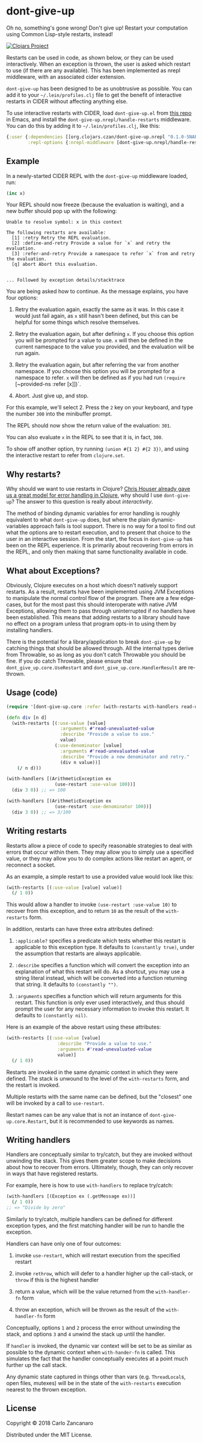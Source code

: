 # dont-give-up

Oh no, something's gone wrong! Don't give up! Restart your computation using Common Lisp-style restarts, instead!

[![Clojars Project](https://img.shields.io/clojars/v/org.clojars.czan/dont-give-up.svg)](https://clojars.org/org.clojars.czan/dont-give-up)

Restarts can be used in code, as shown below, or they can be used interactively. When an exception is thrown, the user is asked which restart to use (if there are any available). This has been implemented as nrepl middleware, with an associated cider extension.

`dont-give-up` has been designed to be as unobtrusive as possible. You can add it to your `~/.lein/profiles.clj` file to get the benefit of interactive restarts in CIDER without affecting anything else.

To use interactive restarts with CIDER, load `dont-give-up.el` from [this repo](https://github.com/czan/dont-give-up.nrepl) in Emacs, and install the `dont-give-up.nrepl/handle-restarts` middleware. You can do this by adding it to `~/.lein/profiles.clj`, like this:

```clojure
{:user {:dependencies [[org.clojars.czan/dont-give-up.nrepl "0.1.0-SNAPSHOT"]]
        :repl-options {:nrepl-middleware [dont-give-up.nrepl/handle-restarts]}}}
```

## Example

In a newly-started CIDER REPL with the `dont-give-up` middleware loaded, run:

```clojure
(inc x)
```

Your REPL should now freeze (because the evaluation is waiting), and a new buffer should pop up with the following:

```
Unable to resolve symbol: x in this context

The following restarts are available:
  [1] :retry Retry the REPL evaluation.
  [2] :define-and-retry Provide a value for `x` and retry the evaluation.
  [3] :refer-and-retry Provide a namespace to refer `x` from and retry the evaluation.
  [q] abort Abort this evaluation.


... Followed by exception details/stacktrace
```

You are being asked how to continue. As the message explains, you have four options:

1. Retry the evaluation again, exactly the same as it was. In this case it would just fail again, as `x` still hasn't been defined, but this can be helpful for some things which resolve themselves.

2. Retry the evaluation again, but after defining `x`. If you choose this option you will be prompted for a value to use. `x` will then be defined in the current namespace to the value you provided, and the evaluation will be run again.

3. Retry the evaluation again, but after referring the var from another namespace. If you choose this option you will be prompted for a namespace to refer. `x` will then be defined as if you had run `(require `[~provided-ns :refer [x]])`.

4. Abort. Just give up, and stop.

For this example, we'll select 2. Press the `2` key on your keyboard, and type the number `300` into the minibuffer prompt.

The REPL should now show the return value of the evaluation: `301`.

You can also evaluate `x` in the REPL to see that it is, in fact, `300`.

To show off another option, try running `(union #{1 2} #{2 3})`, and using the interactive restart to refer from `clojure.set`.

## Why restarts?

Why should we want to use restarts in Clojure? [Chris Houser already gave us a great model for error handling in Clojure](https://www.youtube.com/watch?v=zp0OEDcAro0), why should I use `dont-give-up`? The answer to this question is really about _interactivity_.

The method of binding dynamic variables for error handling is roughly equivalent to what `dont-give-up` does, but where the plain dynamic-variables approach fails is tool support. There is no way for a tool to find out what the options are to restart execution, and to present that choice to the user in an interactive session. From the start, the focus in `dont-give-up` has been on the REPL experience. It is primarily about recovering from errors in the REPL, and only then making that same functionality available in code.

## What about Exceptions?

Obviously, Clojure executes on a host which doesn't natively support restarts. As a result, restarts have been implemented using JVM Exceptions to manipulate the normal control flow of the program. There are a few edge-cases, but for the most past this should interoperate with native JVM Exceptions, allowing them to pass through uninterrupted if no handlers have been established. This means that adding restarts to a library should have no effect on a program unless that program opts-in to using them by installing handlers.

There is the potential for a library/application to break `dont-give-up` by catching things that should be allowed through. All the internal types derive from Throwable, so as long as you don't catch Throwable you should be fine. If you do catch Throwable, please ensure that `dont_give_up.core.UseRestart` and `dont_give_up.core.HandlerResult` are re-thrown.

## Usage (code)

```clojure
(require '[dont-give-up.core :refer (with-restarts with-handlers read-unevaluated-value use-restart)])

(defn div [n d]
  (with-restarts [(:use-value [value]
                    :arguments #'read-unevaluated-value
                    :describe "Provide a value to use."
                    value)
                  (:use-denominator [value]
                    :arguments #'read-unevaluated-value
                    :describe "Provide a new denominator and retry."
                    (div n value))]
    (/ n d)))

(with-handlers [(ArithmeticException ex
                  (use-restart :use-value 100))]
  (div 3 0)) ;; => 100

(with-handlers [(ArithmeticException ex
                  (use-restart :use-denominator 100))]
  (div 3 0)) ;; => 3/100
```

## Writing restarts

Restarts allow a piece of code to specify reasonable strategies to deal with errors that occur within them. They may allow you to simply use a specified value, or they may allow you to do complex actions like restart an agent, or reconnect a socket.

As an example, a simple restart to use a provided value would look like this:

```clojure
(with-restarts [(:use-value [value] value)]
  (/ 1 0))
```

This would allow a handler to invoke `(use-restart :use-value 10)` to recover from this exception, and to return `10` as the result of the `with-restarts` form.

In addition, restarts can have three extra attributes defined:

1. `:applicable?` specifies a predicate which tests whether this restart is applicable to this exception type. It defaults to `(constantly true)`, under the assumption that restarts are always applicable.

2. `:describe` specifies a function which will convert the exception into an explanation of what this restart will do. As a shortcut, you may use a string literal instead, which will be converted into a function returning that string. It defaults to `(constantly "")`.

3. `:arguments` specifies a function which will return arguments for this restart. This function is only ever used interactively, and thus should prompt the user for any necessary information to invoke this restart. It defaults to `(constantly nil)`.

Here is an example of the above restart using these attributes:

```clojure
(with-restarts [(:use-value [value]
                   :describe "Provide a value to use."
                   :arguments #'read-unevaluated-value
                   value)]
  (/ 1 0))
```

Restarts are invoked in the same dynamic context in which they were defined. The stack is unwound to the level of the `with-restarts` form, and the restart is invoked.

Multiple restarts with the same name can be defined, but the "closest" one will be invoked by a call to `use-restart`.

Restart names can be any value that is not an instance of `dont-give-up.core.Restart`, but it is recommended to use keywords as names.

## Writing handlers

Handlers are conceptually similar to try/catch, but they are invoked without unwinding the stack. This gives them greater scope to make decisions about how to recover from errors. Ultimately, though, they can only recover in ways that have registered restarts.

For example, here is how to use `with-handlers` to replace try/catch:

```clojure
(with-handlers [(Exception ex (.getMessage ex))]
  (/ 1 0))
;; => "Divide by zero"
```

Similarly to try/catch, multiple handlers can be defined for different exception types, and the first matching handler will be run to handle the exception.

Handlers can have only one of four outcomes:

1. invoke `use-restart`, which will restart execution from the specified restart

2. invoke `rethrow`, which will defer to a handler higher up the call-stack, or `throw` if this is the highest handler

3. return a value, which will be the value returned from the `with-handler-fn` form

4. throw an exception, which will be thrown as the result of the `with-handler-fn` form

Conceptually, options `1` and `2` process the error without unwinding the stack, and options `3` and `4` unwind the stack up until the handler.

If `handler` is invoked, the dynamic var context will be set to be as similar as possible to the dynamic context when `with-hander-fn` is called. This simulates the fact that the handler conceptually executes at a point much further up the call stack.

Any dynamic state captured in things other than vars (e.g. `ThreadLocal`s, open files, mutexes) will be in the state of the `with-restarts` execution nearest to the thrown exception.

## License

Copyright © 2018 Carlo Zancanaro

Distributed under the MIT License.
